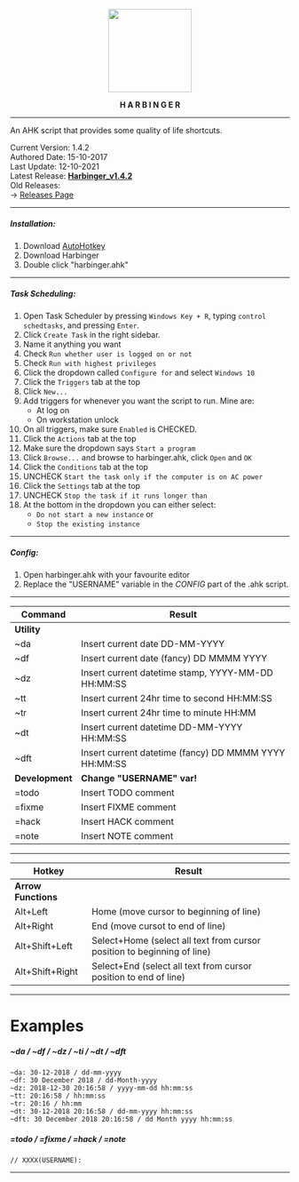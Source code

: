 <p align="center">
  <img width="150" height="auto" src="harbinger.png">
</p>

<p align="center"><b>H A R B I N G E R</b></p>

---

An AHK script that provides some quality of life shortcuts.

Current Version: 1.4.2
<br>
Authored Date: 15-10-2017
<br>
Last Update: 12-10-2021
<br>
Latest Release: <a href="https://github.com/tdwoodman/harbinger/releases" target="_blank"><b>Harbinger_v1.4.2</b></a>
<br>
Old Releases:
<br>
-> <a href="https://github.com/turbits/harbinger/releases" target="_blank">Releases Page</a>
<br>

---

##### Installation:

1. Download <a href="https://autohotkey.com/" target="_blank">AutoHotkey</a>
2. Download Harbinger
3. Double click "harbinger.ahk"

---

##### Task Scheduling:
1. Open Task Scheduler by pressing `Windows Key + R`, typing `control schedtasks`, and pressing `Enter`.
2. Click `Create Task` in the right sidebar.
3. Name it anything you want
4. Check `Run whether user is logged on or not`
5. Check `Run with highest privileges`
6. Click the dropdown called `Configure for` and select `Windows 10`
7. Click the `Triggers` tab at the top
8. Click `New...`
9. Add triggers for whenever you want the script to run. Mine are:
    - At log on
    - On workstation unlock
10. On all triggers, make sure `Enabled` is CHECKED.
11. Click the `Actions` tab at the top
12. Make sure the dropdown says `Start a program`
13. Click `Browse...` and browse to harbinger.ahk, click `Open` and `OK`
14. Click the `Conditions` tab at the top
15. UNCHECK `Start the task only if the computer is on AC power`
16. Click the `Settings` tab at the top
17. UNCHECK `Stop the task if it runs longer than`
18. At the bottom in the dropdown you can either select:
    - `Do not start a new instance` or
    - `Stop the existing instance`

---

##### Config:

1. Open harbinger.ahk with your favourite editor
2. Replace the "USERNAME" variable in the *CONFIG* part of the .ahk script.

---

Command | Result
---- | ----
**Utility** |
~da | Insert current date DD-MM-YYYY
~df | Insert current date (fancy) DD MMMM YYYY
~dz | Insert current datetime stamp, YYYY-MM-DD HH:MM:SS
~tt | Insert current 24hr time to second HH:MM:SS
~tr | Insert current 24hr time to minute HH:MM
~dt | Insert current datetime DD-MM-YYYY HH:MM:SS
~dft | Insert current datetime (fancy) DD MMMM YYYY HH:MM:SS
**Development** | **Change "USERNAME" var!**
=todo | Insert TODO comment
=fixme | Insert FIXME comment
=hack | Insert HACK comment
=note | Insert NOTE comment

---

Hotkey | Result
---- | ----
**Arrow Functions** |
Alt+Left | Home (move cursor to beginning of line)
Alt+Right | End (move cursot to end of line)
Alt+Shift+Left | Select+Home (select all text from cursor position to beginning of line)
Alt+Shift+Right | Select+End (select all text from cursor position to end of line)

---

# Examples

##### ~da / ~df / ~dz / ~ti / ~dt / ~dft
```
~da: 30-12-2018 / dd-mm-yyyy
~df: 30 December 2018 / dd-Month-yyyy
~dz: 2018-12-30 20:16:58 / yyyy-mm-dd hh:mm:ss
~tt: 20:16:58 / hh:mm:ss
~tr: 20:16 / hh:mm
~dt: 30-12-2018 20:16:58 / dd-mm-yyyy hh:mm:ss
~dft: 30 December 2018 20:16:58 / dd Month yyyy hh:mm:ss
```

##### =todo / =fixme / =hack / =note
```
// XXXX(USERNAME):
```

---
